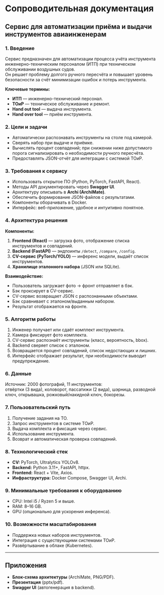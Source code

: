 # Сопроводительная документация
## Сервис для автоматизации приёма и выдачи инструментов авиаинженерам

### 1. Введение
Сервис предназначен для автоматизации процесса учёта инструмента инженерно-техническим персоналом (ИТП) при техническом обслуживании воздушных судов.  
Он решает проблему долгого ручного пересчёта и повышает уровень безопасности за счёт минимизации ошибок и потерь инструмента.

**Ключевые термины:**
- **ИТП** — инженерно-технический персонал.
- **ТОиР** — техническое обслуживание и ремонт.
- **Hand out tool** — выдача инструмента.
- **Hand over tool** — приём инструмента.

### 2. Цели и задачи
- Автоматически распознавать инструменты на столе под камерой.
- Сверять набор при выдаче и приёмке.
- Вычислять процент совпадений; при снижении ниже допустимого порога сигнализировать о необходимости ручного пересчёта.
- Предоставлять JSON-отчёт для интеграции с системой ТОиР.

### 3. Требования к сервису
- Использовать открытое ПО (Python, PyTorch, FastAPI, React).
- Методы API документировать через **Swagger UI**.
- Архитектуру описывать в **Archi (ArchiMate)**.
- Обеспечить формирование JSON-файлов с результатами.
- Компоненты оборачивать в Docker.
- Интерфейс: веб-приложение, удобное и интуитивно понятное.

### 4. Архитектура решения
**Компоненты:**
1. **Frontend (React)** — загрузка фото, отображение списка инструментов и совпадений.
2. **Backend (FastAPI)** — эндпоинты `/detect`, `/compare`, `/config`.
3. **CV-сервис (PyTorch/YOLO)** — инференс модели, выдаёт список инструментов.
4. **Хранилище эталонного набора** (JSON или SQLite).

**Взаимодействие:**
- Пользователь загружает фото → фронт отправляет в бэк.
- Бэк проксирует в CV-сервис.
- CV-сервис возвращает JSON с распознанными объектами.
- Бэк сравнивает с эталоном/выданным набором.
- Результат отображается на фронте.

### 5. Алгоритм работы
1. Инженер получает или сдаёт комплект инструмента.
2. Камера фиксирует фото комплекта.
3. CV-сервис распознаёт инструменты (класс, вероятность, bbox).
4. Backend сверяет список с эталоном.
5. Возвращается процент совпадений, список недостающих и лишних.
6. Интерфейс отображает результат, при необходимости выводит предупреждение.

### 6. Данные
Источник: 2000 фотографий, 11 инструментов:  
отвёртки (3 вида), коловорот, пассатижи (2 вида), шэрница, разводной ключ, открывашка, рожковый/накидной ключ, бокорезы.

### 7. Пользовательский путь
1. Получение задания на ТО.  
2. Запрос инструментов в системе ТОиР.  
3. Выдача комплекта и фиксация через сервис.  
4. Использование инструмента.  
5. Возврат и автоматическая проверка совпадений.  

### 8. Технологический стек
- **CV:** PyTorch, Ultralytics YOLOv8.  
- **Backend:** Python 3.11+, FastAPI, httpx.  
- **Frontend:** React + Vite, Axios.  
- **Инфраструктура:** Docker Compose, Swagger UI, Archi.  

### 9. Минимальные требования к оборудованию
- CPU: Intel i5 / Ryzen 5 и выше.  
- RAM: 8–16 GB.  
- GPU (опционально для ускорения инференса).  

### 10. Возможности масштабирования
- Поддержка новых наборов инструментов.  
- Интеграция с существующими системами ТОиР.  
- Развёртывание в облаке (Kubernetes).  

---

## Приложения
- **Блок-схема архитектуры** (ArchiMate, PNG/PDF).  
- **Презентация** (pptx/pdf).  
- **Swagger UI** (автогенерация в backend).  
